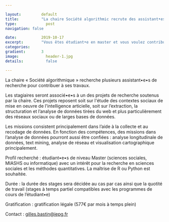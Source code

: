 ```yaml
---

layout:			default
title:  		"La chaire Société algorithmic recrute des assistant•es de recherche"
type:			  post
navigation: false

date:   		2019-10-17
excerpt: 		"Vous êtes étudiant•e en master et vous voulez contribuer aux recherches menées dans le cadre de la chaire ? Plusieurs positions d'assistant•es de recherche sont ouvertes sous la forme de stages ou de vacations."
categories:
gradient: 		3
image: 			  header-1.jpg
details:		  false

---
```


La chaire « Société algorithmique » recherche plusieurs assistant•e•s de recherche pour contribuer à ses travaux.

Les stagiaires seront associé•e•s à un des projets de recherche soutenus par la chaire.
Ces projets reposent soit sur l'étude des contextes sociaux de mise en oeuvre de l'intelligence articielle,
soit sur l’extraction, la structuration et l’analyse de données tirées du web et plus particulièrement des réseaux sociaux ou de larges bases de données.

Les missions consistent principalement dans l’aide à la collecte et au recodage de données.
En fonction des compétences, des missions dans l’analyse de données pourront aussi être confiées :
analyse longitudinale de données, text mining, analyse de réseau et visualisation cartographique principalement.

Profil recherché : étudiant•e•s de niveau Master (sciences sociales, MIASHS ou informatique) avec un intérêt pour la recherche en sciences sociales et les méthodes quantitatives. La maîtrise de R ou Python est souhaitée.

Durée : la durée des stages sera décidée au cas par cas ainsi que la quotité de travail (stages à temps partiel compatibles avec les programmes de cours de l’étudiant•e)

Gratification : gratification légale (577€ par mois à temps plein)

Contact : gilles.bastin@iepg.fr 
